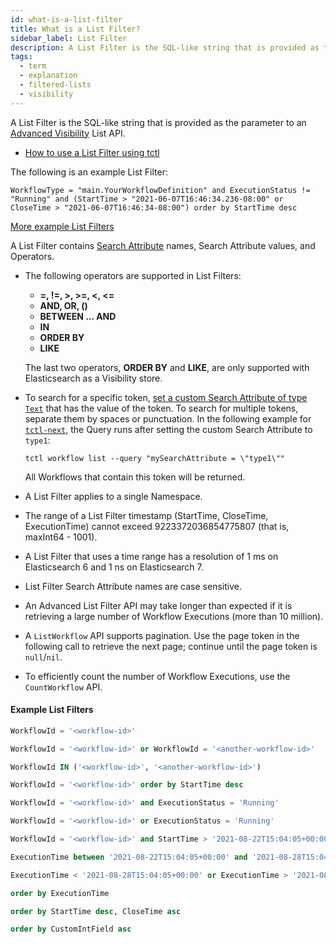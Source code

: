 ```yaml
---
id: what-is-a-list-filter
title: What is a List Filter?
sidebar_label: List Filter
description: A List Filter is the SQL-like string that is provided as the parameter to an Advanced Visibility List API.
tags:
  - term
  - explanation
  - filtered-lists
  - visibility
---
```


A List Filter is the SQL-like string that is provided as the parameter to an [Advanced Visibility](/concepts/what-is-advanced-visibility) List API.

- [How to use a List Filter using tctl](/tctl-v1/workflow#list)

The following is an example List Filter:

```
WorkflowType = "main.YourWorkflowDefinition" and ExecutionStatus != "Running" and (StartTime > "2021-06-07T16:46:34.236-08:00" or CloseTime > "2021-06-07T16:46:34-08:00") order by StartTime desc
```

[More example List Filters](#example-list-filters)

A List Filter contains [Search Attribute](/concepts/what-is-a-search-attribute) names, Search Attribute values, and Operators.

- The following operators are supported in List Filters:

  - **=, !=, >, >=, <, <=**
  - **AND, OR, ()**
  - **BETWEEN ... AND**
  - **IN**
  - **ORDER BY**
  - **LIKE**

  The last two operators, **ORDER BY** and **LIKE**, are only supported with Elasticsearch as a Visibility store.

- To search for a specific token, [set a custom Search Attribute of type `Text`](/app-dev-context/observability#custom-search-attributes) that has the value of the token.
  To search for multiple tokens, separate them by spaces or punctuation.
  In the following example for [`tctl-next`](/tctl-next/workflow#list), the Query runs after setting the custom Search Attribute to `type1`:

  ```
  tctl workflow list --query "mySearchAttribute = \"type1\""
  ```
  All Workflows that contain this token will be returned.

- A List Filter applies to a single Namespace.

- The range of a List Filter timestamp (StartTime, CloseTime, ExecutionTime) cannot exceed 9223372036854775807 (that is, maxInt64 - 1001).

- A List Filter that uses a time range has a resolution of 1 ms on Elasticsearch 6 and 1 ns on Elasticsearch 7.

- List Filter Search Attribute names are case sensitive.

- An Advanced List Filter API may take longer than expected if it is retrieving a large number of Workflow Executions (more than 10 million).

- A `ListWorkflow` API supports pagination.
  Use the page token in the following call to retrieve the next page; continue until the page token is `null`/`nil`.

- To efficiently count the number of Workflow Executions, use the `CountWorkflow` API.

#### Example List Filters

```sql
WorkflowId = '<workflow-id>'
```

```sql
WorkflowId = '<workflow-id>' or WorkflowId = '<another-workflow-id>'
```

```sql
WorkflowId IN ('<workflow-id>', '<another-workflow-id>')
```

```sql
WorkflowId = '<workflow-id>' order by StartTime desc
```

```sql
WorkflowId = '<workflow-id>' and ExecutionStatus = 'Running'
```

```sql
WorkflowId = '<workflow-id>' or ExecutionStatus = 'Running'
```

```sql
WorkflowId = '<workflow-id>' and StartTime > '2021-08-22T15:04:05+00:00'
```

```sql
ExecutionTime between '2021-08-22T15:04:05+00:00' and '2021-08-28T15:04:05+00:00'
```

```sql
ExecutionTime < '2021-08-28T15:04:05+00:00' or ExecutionTime > '2021-08-22T15:04:05+00:00'
```

```sql
order by ExecutionTime
```

```sql
order by StartTime desc, CloseTime asc
```

```sql
order by CustomIntField asc
```
